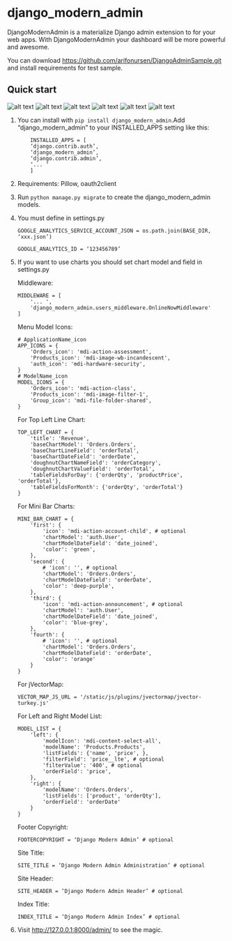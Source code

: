 django_modern_admin
===================

DjangoModernAdmin is a materialize Django admin extension to for your web apps. 
With DjangoModernAdmin your dashboard will be more powerful and awesome.

You can download https://github.com/arifonursen/DjangoAdminSample.git and install requirements for test sample.

Quick start
-----------

![alt text](https://raw.githubusercontent.com/arifonursen/django_modern_admin/master/login.png)
![alt text](https://raw.githubusercontent.com/arifonursen/django_modern_admin/master/dashboard1.png)
![alt text](https://raw.githubusercontent.com/arifonursen/django_modern_admin/master/dashboard2.png)
![alt text](https://raw.githubusercontent.com/arifonursen/django_modern_admin/master/dashboard3.png)
![alt text](https://raw.githubusercontent.com/arifonursen/django_modern_admin/master/datefield.png)
![alt text](https://raw.githubusercontent.com/arifonursen/django_modern_admin/master/recent.png)

1. You can install with `pip install django_modern_admin`.Add “django_modern_admin” to your INSTALLED_APPS setting like this:
	```
	    INSTALLED_APPS = [
		‘django.contrib.auth’,
		‘django_modern_admin’,
		‘django.contrib.admin’,
		‘... ‘
	    ]
	
2. Requirements: Pillow, oauth2client

3. Run `python manage.py migrate` to create the django_modern_admin models.

4. You must define in settings.py 
	```
	GOOGLE_ANALYTICS_SERVICE_ACCOUNT_JSON = os.path.join(BASE_DIR, ‘xxx.json’)
	
	GOOGLE_ANALYTICS_ID = ‘123456789’
	```

5. If you want to use charts you should set chart model and field in settings.py

	Middleware:
	```
	MIDDLEWARE = [
	    '... ',
	    'django_modern_admin.users_middleware.OnlineNowMiddleware'
	]
	```
	Menu Model Icons:
	```
	# ApplicationName_icon
	APP_ICONS = {
	    'Orders_icon': 'mdi-action-assessment',
	    'Products_icon': 'mdi-image-wb-incandescent',
	    'auth_icon': 'mdi-hardware-security',
	}
	# ModelName_icon
	MODEL_ICONS = {
	    'Orders_icon': 'mdi-action-class',
	    'Products_icon': 'mdi-image-filter-1',
	    'Group_icon': 'mdi-file-folder-shared',
	}
	```
	
	For Top Left Line Chart:
	```
	TOP_LEFT_CHART = {
    	'title': 'Revenue',
    	'baseChartModel': 'Orders.Orders',
    	'baseChartLineField': 'orderTotal',
    	'baseChartDateField': 'orderDate',
    	'doughnutChartNameField': 'orderCategory',
    	'doughnutChartValueField': 'orderTotal',
    	'tableFieldsForDay': {'orderQty', 'productPrice', 'orderTotal'},
    	'tableFieldsForMonth': {'orderQty', 'orderTotal'}
	}
	```

	For Mini Bar Charts:
	```
	MINI_BAR_CHART = {
		'first': {
			'icon': 'mdi-action-account-child', # optional
			'chartModel': 'auth.User',
			'chartModelDateField': 'date_joined',
			'color': 'green',
		},
		'second': {
			# 'icon': '', # optional
			'chartModel': 'Orders.Orders',
			'chartModelDateField': 'orderDate',
			'color': 'deep-purple',
		},
		'third': {
			'icon': 'mdi-action-announcement', # optional
			'chartModel': 'auth.User',
			'chartModelDateField': 'date_joined',
			'color': 'blue-grey',
		},
		'fourth': {
			# 'icon': '', # optional
			'chartModel': 'Orders.Orders',
			'chartModelDateField': 'orderDate',
			'color': 'orange'
		}
	}
	```
	
	For jVectorMap:
	```
	VECTOR_MAP_JS_URL = '/static/js/plugins/jvectormap/jvector-turkey.js'
	```

	For Left and Right Model List:
	```
	MODEL_LIST = {
		'left': {
			'modelIcon': 'mdi-content-select-all',
			'modelName': 'Products.Products',
			'listFields': {'name', 'price', },
			'filterField': 'price__lte', # optional
			'filterValue': '400', # optional
			'orderField': 'price',
		},
		'right': {
			'modelName': 'Orders.Orders',
			'listFields': ['product', 'orderQty'],
			'orderField': 'orderDate'
		}
	}
	```

	Footer Copyright:
	```
	FOOTERCOPYRIGHT = ‘Django Modern Admin’ # optional
	```
	
	Site Title:
	```
	SITE_TITLE = ‘Django Modern Admin Administration’ # optional
	```
	
	Site Header:
	```
	SITE_HEADER = ‘Django Modern Admin Header’ # optional
	```
	
	Index Title:
	```
	INDEX_TITLE = ‘Django Modern Admin Index’ # optional
	```

6. Visit http://127.0.0.1:8000/admin/ to see the magic.

